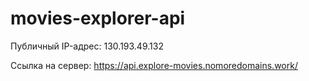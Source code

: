 # movies-explorer-api

Публичный IP-адрес: 130.193.49.132

Ссылка на сервер: https://api.explore-movies.nomoredomains.work/

